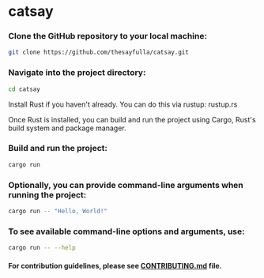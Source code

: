 # catsay

### Clone the GitHub repository to your local machine:

```bash
git clone https://github.com/thesayfulla/catsay.git
```

### Navigate into the project directory:
```bash
cd catsay
```
Install Rust if you haven't already. You can do this via rustup: rustup.rs

Once Rust is installed, you can build and run the project using Cargo, Rust's build system and package manager.

### Build and run the project:
```bash
cargo run
```

### Optionally, you can provide command-line arguments when running the project:
```bash
cargo run -- "Hello, World!"
```

### To see available command-line options and arguments, use:
```bash
cargo run -- --help
```


#### For contribution guidelines, please see [CONTRIBUTING.md](https://github.com/thesayfulla/catsay/blob/main/CONTRIBUTING.md) file.

